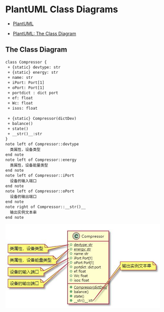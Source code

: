 # PlantUML Class Diagrams

* [PlantUML](https://plantuml.com/zh/)

* [PlantUML: The Class Diagram ](https://plantuml.com/en/class-diagram)

## The Class Diagram

```puml
class Compressor {
 + {static} devtype: str
 + {static} energy: str
 + name: str
 + iPort: Port[1]
 + oPort: Port[1]
 + portdict : dict port
 + ef: float
 + Wc: float
 + isos: float

 + {static} Compressor(dictDev)
 + balance()
 + state()
 + __str()__:str
}
note left of Compressor::devtype
  类属性，设备类型
end note
note left of Compressor::energy
  类属性，设备能量类型
end note
note left of Compressor::iPort
  设备的输入端口
end note
note left of Compressor::oPort
  设备的输出端口
end note
note right of Compressor::__str()__
  输出实例文本串
end note
```

![](img/plantuml-class.jpg)